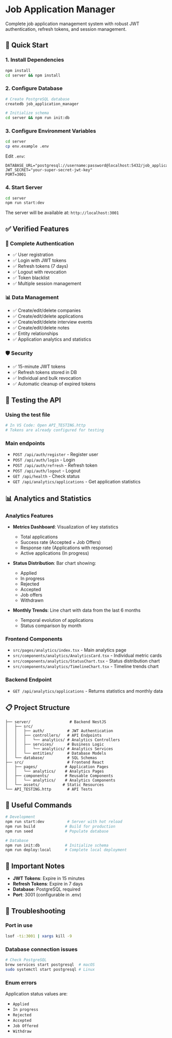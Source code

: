 # Job Application Manager

Complete job application management system with robust JWT authentication, refresh tokens, and session management.

## 🚀 Quick Start

### 1. Install Dependencies

```bash
npm install
cd server && npm install
```

### 2. Configure Database

```bash
# Create PostgreSQL database
createdb job_application_manager

# Initialize schema
cd server && npm run init:db
```

### 3. Configure Environment Variables

```bash
cd server
cp env.example .env
```

Edit `.env`:

```env
DATABASE_URL="postgresql://username:password@localhost:5432/job_application_manager"
JWT_SECRET="your-super-secret-jwt-key"
PORT=3001
```

### 4. Start Server

```bash
cd server
npm run start:dev
```

The server will be available at: `http://localhost:3001`

## ✅ Verified Features

### 🔐 Complete Authentication

- ✅ User registration
- ✅ Login with JWT tokens
- ✅ Refresh tokens (7 days)
- ✅ Logout with revocation
- ✅ Token blacklist
- ✅ Multiple session management

### 📊 Data Management

- ✅ Create/edit/delete companies
- ✅ Create/edit/delete applications
- ✅ Create/edit/delete interview events
- ✅ Create/edit/delete notes
- ✅ Entity relationships
- ✅ Application analytics and statistics

### 🛡️ Security

- ✅ 15-minute JWT tokens
- ✅ Refresh tokens stored in DB
- ✅ Individual and bulk revocation
- ✅ Automatic cleanup of expired tokens

## 🧪 Testing the API

### Using the test file

```bash
# In VS Code: Open API_TESTING.http
# Tokens are already configured for testing
```

### Main endpoints

- `POST /api/auth/register` - Register user
- `POST /api/auth/login` - Login
- `POST /api/auth/refresh` - Refresh token
- `POST /api/auth/logout` - Logout
- `GET /api/health` - Check status
- `GET /api/analytics/applications` - Get application statistics

## 📊 Analytics and Statistics

### Analytics Features

- **Metrics Dashboard**: Visualization of key statistics

  - Total applications
  - Success rate (Accepted + Job Offers)
  - Response rate (Applications with response)
  - Active applications (In progress)

- **Status Distribution**: Bar chart showing:

  - Applied
  - In progress
  - Rejected
  - Accepted
  - Job offers
  - Withdrawn

- **Monthly Trends**: Line chart with data from the last 6 months
  - Temporal evolution of applications
  - Status comparison by month

### Frontend Components

- `src/pages/analytics/index.tsx` - Main analytics page
- `src/components/analytics/AnalyticsCard.tsx` - Individual metric cards
- `src/components/analytics/StatusChart.tsx` - Status distribution chart
- `src/components/analytics/TimelineChart.tsx` - Timeline trends chart

### Backend Endpoint

- `GET /api/analytics/applications` - Returns statistics and monthly data

## 📋 Project Structure

```
├── server/                 # Backend NestJS
│   ├── src/
│   │   ├── auth/          # JWT Authentication
│   │   ├── controllers/   # API Endpoints
│   │   │   └── analytics/ # Analytics Controllers
│   │   ├── services/      # Business Logic
│   │   │   └── analytics/ # Analytics Services
│   │   └── entities/      # Database Models
│   └── database/          # SQL Schemas
├── src/                   # Frontend React
│   ├── pages/            # Application Pages
│   │   └── analytics/    # Analytics Pages
│   ├── components/       # Reusable Components
│   │   └── analytics/    # Analytics Components
│   └── assets/          # Static Resources
└── API_TESTING.http       # API Tests
```

## 🔧 Useful Commands

```bash
# Development
npm run start:dev          # Server with hot reload
npm run build             # Build for production
npm run seed              # Populate database

# Database
npm run init:db           # Initialize schema
npm run deploy:local      # Complete local deployment
```

## 📝 Important Notes

- **JWT Tokens**: Expire in 15 minutes
- **Refresh Tokens**: Expire in 7 days
- **Database**: PostgreSQL required
- **Port**: 3001 (configurable in .env)

## 🚨 Troubleshooting

### Port in use

```bash
lsof -ti:3001 | xargs kill -9
```

### Database connection issues

```bash
# Check PostgreSQL
brew services start postgresql  # macOS
sudo systemctl start postgresql # Linux
```

### Enum errors

Application status values are:

- `Applied`
- `In progress`
- `Rejected`
- `Accepted`
- `Job Offered`
- `Withdraw`
